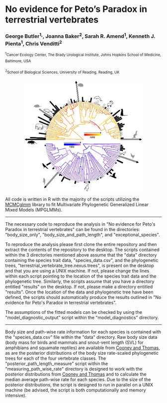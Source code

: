# No evidence for Peto’s Paradox in terrestrial vertebrates

### George Butler<sup>1,</sup>, Joanna Baker<sup>2</sup>, Sarah R. Amend<sup>1</sup>, Kenneth J. Pienta<sup>1</sup>, Chris Venditti<sup>2</sup>

<sup><sup>1</sup>Cancer Ecology Center, The Brady Urological Institute, Johns Hopkins School of Medicine, Baltimore, USA</sup>

<sup><sup>2</sup>School of Biological Sciences, University of Reading, Reading, UK</sup>

<p align="center">
  <img width="380" height="355" src="/example_image/exceptional_birds_and_mammals.png">
</p>


All code is written in R with the majority of the scripts utilizing the [MCMCglmm](https://cran.r-project.org/web/packages/MCMCglmm/index.html) library to fit Multivariate Phylogenetic Generalized Linear Mixed Models (MPGLMMs). 

--------------------------------------------------------------------------------------------------------------------------------------------------
The necessary code to reproduce the analysis in "No evidence for Peto's Paradox in terrestrial vertebrates" can be found in the directories: "body_size_only", "body_size_and_path_length", and "exceptional_species". 

To reproduce the analysis please first clone the entire repository and then extract the contents of the repository to the desktop. The scripts contained within the 3 directories mentioned above assume that the "data" directory containing the species trait data, "species_data.csv", and the phylogenetic trees, "terrestrial_vertebrate_tree.nexus.trees", is present on the desktop and that you are using a UNIX machine. If not, please change the lines within each script pointing to the location of the species trait data and the phylogenetic tree. Similarly, the scripts assume that you have a directory entitled "results" on the desktop. If not, please make a directory entitled "results". Once the location of the data and phylogenetic tree have been defined, the scripts should automatically produce the results outlined in "No evidence for Peto's Paradox in terrestrial vertebrates".

The assumptions of the fitted models can be checked by using the "model_diagnostic_output" script within the "model_diagnostics" directory. 

-------------------------------------------------------------------------------------------------------------------------------------------------
Body size and path-wise rate information for each species is contained with the "species_data.csv" file within the "data" directory. Raw body size data (body mass for birds and mammals and snout-vent length (SVL) for amphibians and squamate reptiles) are available from [Cooney and Thomas​](https://www.nature.com/articles/s41559-020-01321-y)​, as are the posterior distributions of the body size rate-scaled phylogenetic trees for each of the four vertebrate classes. The "posterior_path_length_measure" script within the "measuring_path_wise_rate" directory is designed to work with the posterior distributions from [Cooney and Thomas​](https://www.nature.com/articles/s41559-020-01321-y) and to calculate the median average path-wise rate for each species. Due to the size of the posterior distributions, the script is designed to run in parallel on a UNIX machine (be advised, the script is both computationally and memory intensive).
